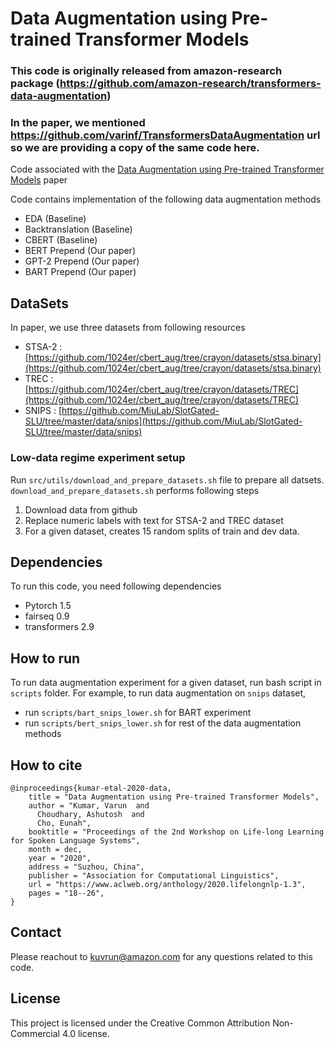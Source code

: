 # Data Augmentation using Pre-trained Transformer Models

### This code is originally released from amazon-research package (https://github.com/amazon-research/transformers-data-augmentation) 
### In the paper, we mentioned https://github.com/varinf/TransformersDataAugmentation url so we are providing a copy of the same code here. 

Code associated with the [Data Augmentation using Pre-trained Transformer Models](https://www.aclweb.org/anthology/2020.lifelongnlp-1.3.pdf) paper

Code contains implementation of the following data augmentation methods 
- EDA (Baseline)
- Backtranslation  (Baseline)
- CBERT (Baseline)
- BERT Prepend (Our paper)
- GPT-2 Prepend (Our paper)
- BART Prepend (Our paper)

## DataSets 

In paper, we use three datasets from following resources 
 - STSA-2 : [https://github.com/1024er/cbert_aug/tree/crayon/datasets/stsa.binary](https://github.com/1024er/cbert_aug/tree/crayon/datasets/stsa.binary)
 - TREC : [https://github.com/1024er/cbert_aug/tree/crayon/datasets/TREC](https://github.com/1024er/cbert_aug/tree/crayon/datasets/TREC)
 - SNIPS : [https://github.com/MiuLab/SlotGated-SLU/tree/master/data/snips](https://github.com/MiuLab/SlotGated-SLU/tree/master/data/snips)

### Low-data regime experiment setup  
Run `src/utils/download_and_prepare_datasets.sh` file to prepare all datsets.  
`download_and_prepare_datasets.sh` performs following steps
1. Download data from github 
2. Replace numeric labels with text for STSA-2 and TREC dataset
3. For a given dataset, creates 15 random splits of train and dev data.

## Dependencies 
 
To run this code, you need following dependencies 
- Pytorch 1.5
- fairseq 0.9 
- transformers 2.9 

## How to run 
To run data augmentation experiment for a given dataset, run bash script in `scripts` folder.
For example, to run data augmentation on `snips` dataset, 
 - run `scripts/bart_snips_lower.sh`  for BART experiment 
 - run `scripts/bert_snips_lower.sh` for rest of the data augmentation methods 


## How to cite 
```{bibtex}
@inproceedings{kumar-etal-2020-data,
    title = "Data Augmentation using Pre-trained Transformer Models",
    author = "Kumar, Varun  and
      Choudhary, Ashutosh  and
      Cho, Eunah",
    booktitle = "Proceedings of the 2nd Workshop on Life-long Learning for Spoken Language Systems",
    month = dec,
    year = "2020",
    address = "Suzhou, China",
    publisher = "Association for Computational Linguistics",
    url = "https://www.aclweb.org/anthology/2020.lifelongnlp-1.3",
    pages = "18--26",
}
```

## Contact

Please reachout to kuvrun@amazon.com for any questions related to this code. 

## License

This project is licensed under the Creative Common Attribution Non-Commercial 4.0 license.

   


